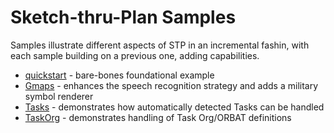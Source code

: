 # Sketch-thru-Plan Samples

Samples illustrate different aspects of STP in an incremental fashin, with each sample building on a previous one, adding capabilities. 

* [quickstart](../quickstart) - bare-bones foundational example
* [Gmaps](gmaps) - enhances the speech recognition strategy and adds a military symbol renderer
* [Tasks](tasks) - demonstrates how automatically detected Tasks can be handled
* [TaskOrg](to) - demonstrates handling of Task Org/ORBAT definitions
 



